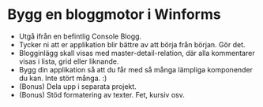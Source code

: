 ﻿Bygg en bloggmotor i Winforms
=============================

* Utgå ifrån en befintlig Console Blogg.
* Tycker ni att er applikation blir bättre av att börja från början. Gör det.
* Blogginlägg skall visas med master-detail-relation, där alla kommentarer visas i lista, grid eller liknande.
* Bygg din applikation så att du får med så många lämpliga komponender du kan. Inte stört många. :)
* (Bonus) Dela upp i separata projekt.
* (Bonus) Stöd formatering av texter. Fet, kursiv osv.
